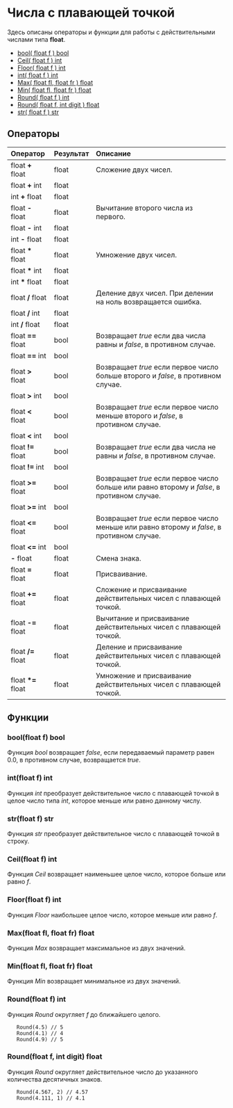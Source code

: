 # Числа с плавающей точкой

Здесь описаны операторы и функции для работы с действительными числами типа **float**.

* [bool\( float f \) bool](float.md#bool-float-f-bool)
* [Ceil\( float f \) int](float.md#ceil-float-f-int)
* [Floor\( float f \) int](float.md#floor-float-f-int)
* [int\( float f \) int](float.md#intfloat-f-int)
* [Max\( float fl, float fr \) float](float.md#max-float-fl-float-fr-float)
* [Min\( float fl, float fr \) float](float.md#min-float-fl-float-fr-float)
* [Round\( float f \) int](float.md#round-float-f-int)
* [Round\( float f, int digit \) float](float.md#round-float-f-int-digit-float)
* [str\( float f \) str](float.md#str-float-f-str)

## Операторы

| Оператор | Результат | Описание |
| :--- | :--- | :--- |
| float **+** float | float | Сложение двух чисел. |
| float **+** int | float |  |
| int **+** float | float |  |
| float **-** float | float | Вычитание второго числа из первого. |
| float **-** int | float |  |
| int **-** float | float |  |
| float **\*** float | float | Умножение двух чисел. |
| float **\*** int | float |  |
| int **\*** float | float |  |
| float **/** float | float | Деление двух чисел. При делении на ноль возвращается ошибка. |
| float **/** int | float |  |
| int **/** float | float |  |
| float **==** float | bool | Возвращает _true_ если два числа равны и _false_, в противном случае. |
| float **==** int | bool |  |
| float **&gt;** float | bool | Возвращает _true_ если первое число больше второго и _false_, в противном случае. |
| float **&gt;** int | bool |  |
| float **&lt;** float | bool | Возвращает _true_ если первое число меньше второго и _false_, в противном случае. |
| float **&lt;** int | bool |  |
| float **!=** float | bool | Возвращает _true_ если два числа не равны и _false_, в противном случае. |
| float **!=** int | bool |  |
| float **&gt;=** float | bool | Возвращает _true_ если первое число больше или равно второму и _false_, в противном случае. |
| float **&gt;=** int | bool |  |
| float **&lt;=** float | bool | Возвращает _true_ если первое число меньше или равно второму и _false_, в противном случае. |
| float **&lt;=** int | bool |  |
| **-** float | float | Смена знака. |
| float **=** float | float | Присваивание. |
| float **+=** float | float | Сложение и присваивание действительных чисел с плавающей точкой. |
| float **-=** float | float | Вычитание и присваивание действительных чисел с плавающей точкой. |
| float **/=** float | float | Деление и присваивание действительных чисел с плавающей точкой. |
| float **\*=** float | float | Умножение и присваивание действительных чисел с плавающей точкой. |

## Функции

### bool\(float f\) bool

Функция _bool_ возвращает _false_, если передаваемый параметр равен 0.0, в противном случае, возвращается _true_.

### int\(float f\) int

Функция _int_ преобразует действительное число с плавающей точкой в целое число типа _int_, которое меньше или равно данному числу.

### str\(float f\) str

Функция _str_ преобразует действительное число с плавающей точкой в строку.

### Ceil\(float f\) int

Функция _Ceil_ возвращает наименьшее целое число, которое больше или равно _f_.

### Floor\(float f\) int

Функция _Floor_ наибольшее целое число, которое меньше или равно _f_.

### Max\(float fl, float fr\) float

Функция _Max_ возвращает максимальное из двух значений.

### Min\(float fl, float fr\) float

Функция _Min_ возвращает минимальное из двух значений.

### Round\(float f\) int

Функция _Round_ округляет _f_ до ближайшего целого.

```text
   Round(4.5) // 5
   Round(4.1) // 4
   Round(4.9) // 5
```

### Round\(float f, int digit\) float

Функция _Round_ округляет действительное число до указанного количества десятичных знаков.

```text
   Round(4.567, 2) // 4.57
   Round(4.111, 1) // 4.1
```

